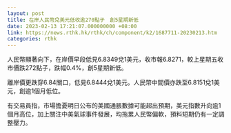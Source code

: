 ```yaml
---
layout: post
title: 在岸人民幣兌美元低收逾270點子　創5星期新低
date: 2023-02-13 17:21:07.000000000 +08:00
link: https://news.rthk.hk/rthk/ch/component/k2/1687711-20230213.htm
categories: rthk
---
```


人民幣顯著向下，在岸價早段低見6.8349兌1美元，收市報6.8271，較上星期五收市價跌272點子，跌幅0.4%，創5星期新低。

離岸價更跌穿6.84關口，低見6.8444兌1美元。人民幣中間價亦跌至6.8151兌1美元，創逾1個月低位。

有交易員指，市場擔憂明日公布的美國通脹數據可能超出預期，美元指數升向逾1個月高位，加上關注中美氣球事件發展，均拖累人民幣偏軟，預料短期仍有一定調整壓力。
